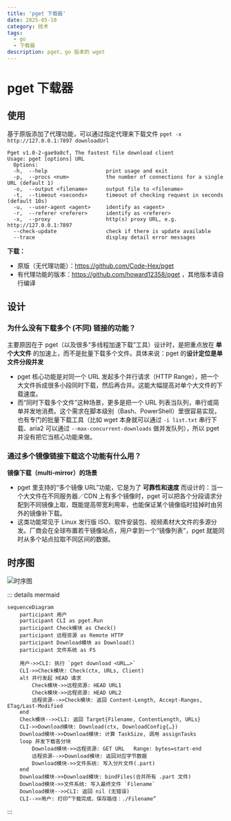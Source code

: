 ```yaml
---
title: 'pget 下载器'
date: 2025-05-10
category: 技术
tags:
  - go
  - 下载器
description: pget，go 版本的 wget
---
```


# pget 下载器

## 使用

基于原版添加了代理功能，可以通过指定代理来下载文件 `pget -x http://127.0.0.1:7897 downloadUrl`

```shell{10}
Pget v1.0-2-gae9a8cf, The fastest file download client
Usage: pget [options] URL
  Options:
  -h,  --help                   print usage and exit
  -p,  --procs <num>            the number of connections for a single URL (default 1)
  -o,  --output <filename>      output file to <filename>
  -t,  --timeout <seconds>      timeout of checking request in seconds (default 10s)
  -u,  --user-agent <agent>     identify as <agent>
  -r,  --referer <referer>      identify as <referer>
  -x,  --proxy                  http(s) proxy URL, e.g. http://127.0.0.1:7897
  --check-update                check if there is update available
  --trace                       display detail error messages
```

**下载：**
- 原版（无代理功能）：https://github.com/Code-Hex/pget
- 有代理功能的版本：https://github.com/howard12358/pget ，其他版本请自行编译

## 设计

### 为什么没有下载多个 (不同) 链接的功能？

主要原因在于 pget（以及很多“多线程加速下载”工具）设计时，是把重点放在 **单个大文件** 的加速上，而不是批量下载多个文件。具体来说：pget 的**设计定位是单文件分段并发**

- pget 核心功能是对同一个 URL 发起多个并行请求（HTTP Range），把一个大文件拆成很多小段同时下载，然后再合并。这能大幅提高对单个大文件的下载速度。
- 而“同时下载多个文件”这种场景，更多是把一个 URL 列表当队列，串行或简单并发地消费。这个需求在脚本级别（Bash、PowerShell）里很容易实现，也有专门的批量下载工具（比如 wget 本身就可以通过 `-i list.txt` 串行下载、aria2 可以通过 `--max-concurrent-downloads` 做并发队列），所以 pget 并没有把它当核心功能来做。

### 通过多个镜像链接下载这个功能有什么用？

**镜像下载（multi‑mirror）的场景**

- pget 里支持的“多个镜像 URL”功能，它是为了 **可靠性和速度** 而设计的：当一个大文件在不同服务器／CDN 上有多个镜像时，pget 可以把各个分段请求分配到不同镜像上取，既能提高带宽利用率，也能保证某个镜像临时挂掉时由另外的镜像补下载。
- 这类功能常见于 Linux 发行版 ISO、软件安装包、视频素材大文件的多源分发。厂商会在全球布置若干镜像站点，用户拿到一个“镜像列表”，pget 就能同时从多个站点拉取不同区间的数据。

## 时序图

![时序图](/img/pget时序图.png)

::: details mermaid
```mermaid
sequenceDiagram
    participant 用户
    participant CLI as pget.Run
    participant Check模块 as Check()
    participant 远程资源 as Remote HTTP
    participant Download模块 as Download()
    participant 文件系统 as FS

    用户->>CLI: 执行 `pget download <URL…>`
    CLI->>Check模块: Check(ctx, URLs, Client)
    alt 并行发起 HEAD 请求
        Check模块->>远程资源: HEAD URL1
        Check模块->>远程资源: HEAD URL2
        远程资源-->>Check模块: 返回 Content-Length, Accept-Ranges, ETag/Last-Modified
    end
    Check模块-->>CLI: 返回 Target{Filename, ContentLength, URLs}
    CLI->>Download模块: Download(ctx, DownloadConfig{…})
    Download模块->>Download模块: 计算 TaskSize, 调用 assignTasks
    loop 并发下载各分块
        Download模块->>远程资源: GET URL   Range: bytes=start-end
        远程资源-->>Download模块: 返回对应字节数据
        Download模块->>文件系统: 写入分片文件(.part)
    end
    Download模块->>Download模块: bindFiles(合并所有 .part 文件)
    Download模块->>文件系统: 写入最终文件 `Filename`
    Download模块-->>CLI: 返回 nil (无错误)
    CLI-->>用户: 打印“下载完成，保存路径：./Filename”
```
:::
